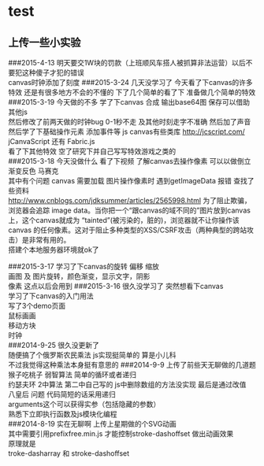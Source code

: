 test
========
上传一些小实验
------------
###2015-4-13
明天要交1W块的罚款（上班顺风车搭人被抓算非法运营）以后不要犯这种傻子才犯的错误<br>
canvas时钟添加了刻度
###2015-3-24
几天没学习了 今天看了下canvas的许多特效 还是有很多地方不会的不懂的 下了几个简单的看了下  准备做几个简单的特效
###2015-3-19
今天做的不多 学了下canvas 合成 输出base64图 保存可以借助其他js <br>
然后修改了前两天做的时钟bug 0-1秒不走 及其他时刻走字不准确
然后加了声音 <br>然后学了下基础操作元素 添加事件等
js canvas有些类库 <a href="http://jcscript.com/">http://jcscript.com/</a>   jCanvaScript 还有 Fabric.js<br> 
看了下其他特效 空了研究下并自己写写特效游戏之类的	
###2015-3-18
今天没做什么 看了下视频 了解canvas去操作像素 可以以做倒立渐变反色 马赛克<br/>
其中有个问题 canvas 需要加载 图片操作像素时 遇到getImageData 报错 查找了些资料<br/>
<a href="http://www.cnblogs.com/jdksummer/articles/2565998.html">http://www.cnblogs.com/jdksummer/articles/2565998.html</a>
为了阻止欺骗，浏览器会追踪 image data。当你把一个“跟canvas的域不同的”图片放到canvas上，这个canvas就成为 “tainted”(被污染的，脏的)，浏览器就不让你操作该canvas 的任何像素。这对于阻止多种类型的XSS/CSRF攻击（两种典型的跨站攻击）是非常有用的。<br/>
搭建个本地服务器环境就ok了<br/>

###2015-3-17
学习了下canvas的旋转 偏移 缩放<br/>
画图 及 图片旋转，颜色渐变，显示文字，阴影<br/>
像素 这点以后会用到
###2015-3-16
很久没学习了 突然想看下canvas<br/>
学习了下canvas的入门用法<br/>
写了3个demo页面<br/>
鼠标画画<br/>
移动方块<br/>
时钟<br/>
###2014-9-25
很久没更新了<br/>
随便搞了个俄罗斯农民乘法 js实现挺简单的 算是小儿科<br/>
不过我觉得这种乘法本身挺有意思的
###2014-9-9
上传了前些天无聊做的几道题<br/>
猴子吃桃子 弱智算法 简单的循环或者递归<br/>
约瑟夫环 2中算法 第二中自己写的 js中删除数组的方法没实现 最后是通过改值<br/>
八皇后 问题 代码简短的话采用递归<br/>
arguments这个可以获得实参（包括隐藏的参数）<br/>
熟悉下立即执行函数及js模块化编程<br/>
###2014-8-19
实在无聊啊 上传上星期做的个SVG动画<br/>
其中需要引用prefixfree.min.js 才能控制stroke-dashoffset 做出动画效果<br/>
原理就是<br/>
troke-dasharray 和 stroke-dashoffset